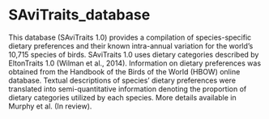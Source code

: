 # SAviTraits_database
This database (SAviTraits 1.0) provides a compilation of species-specific dietary preferences and their known intra-annual variation for the world’s 10,715 species of birds. SAviTraits 1.0 uses dietary categories described by EltonTraits 1.0 (Wilman et al., 2014). Information on dietary preferences was obtained from the Handbook of the Birds of the World (HBOW) online database. Textual descriptions of species’ dietary preferences were translated into semi-quantitative information denoting the proportion of dietary categories utilized by each species. More details available in Murphy et al. (In review).

